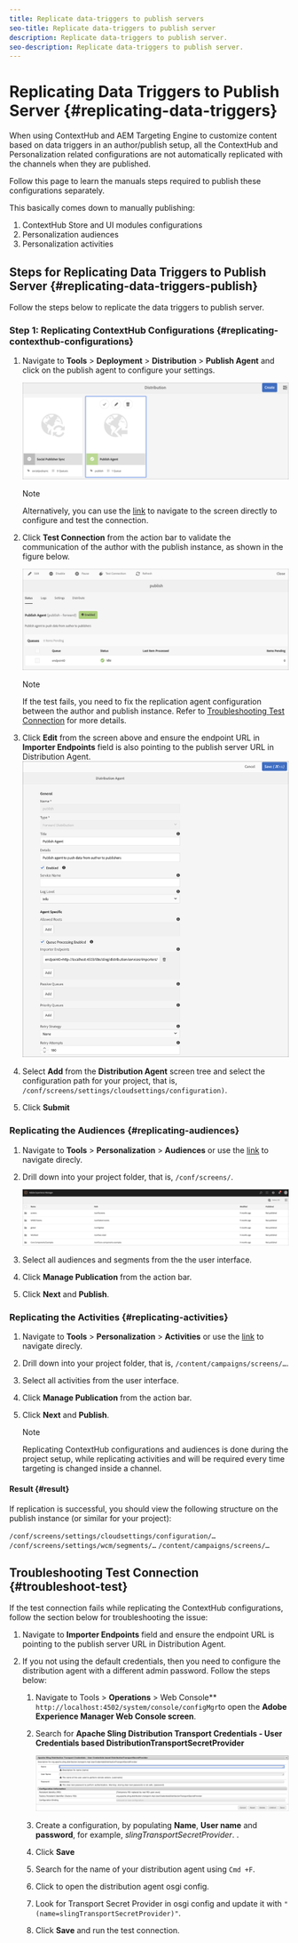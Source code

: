 ```yaml
---
title: Replicate data-triggers to publish servers
seo-title: Replicate data-triggers to publish server
description: Replicate data-triggers to publish server.
seo-description: Replicate data-triggers to publish server.
---
```


# Replicating Data Triggers to Publish Server {#replicating-data-triggers}

When using ContextHub and AEM Targeting Engine to customize content based on data triggers in an author/publish setup, all the ContextHub and Personalization related configurations are not automatically replicated with the channels when they are published. 

Follow this page to learn the manuals steps required to publish these configurations separately.

This basically comes down to manually publishing:

1. ContextHub Store and UI modules configurations
1. Personalization audiences
1. Personalization activities

## Steps for Replicating Data Triggers to Publish Server {#replicating-data-triggers-publish}

Follow the steps below to replicate the data triggers to publish server.

### Step 1: Replicating ContextHub Configurations {#replicating-contexthub-configurations}

1. Navigate to **Tools** > **Deployment** > **Distribution** > **Publish Agent** and click on the publish agent to configure your settings.

   ![image1](/help/user-guide/assets/replicating-triggers/replicating-triggers1.png)

   >[!Note]
   >Alternatively, you can use the [link](http://localhost:4502/libs/granite/distribution/content/distribution-agent.html?agentName=publish) to navigate to the screen directly to configure and test the connection.

1. Click **Test Connection** from the action bar to validate the communication of the author with the publish instance, as shown in the figure  below.

   ![image1](/help/user-guide/assets/replicating-triggers/replicating-triggers2.png)

   >[!Note]
   >If the test fails, you need to fix the replication agent configuration between the author and publish instance. Refer to [Troubleshooting Test Connection](/help/user-guide/replicating-data-triggers.md#troubleshoot-test) for more details.

1. Click **Edit** from the screen above and ensure the endpoint URL in **Importer Endpoints** field is also pointing to the publish server URL in Distribution Agent.
   ![image1](/help/user-guide/assets/replicating-triggers/replicating-triggers3.png)

1. Select **Add** from the **Distribution Agent** screen tree and select the configuration path for your project, that  is, `/conf/screens/settings/cloudsettings/configuration)`.

1. Click **Submit**

### Replicating the Audiences {#replicating-audiences}

1. Navigate to **Tools** > **Personalization** > **Audiences** or use the [link](http://localhost:4502/libs/cq/personalization/touch-ui/content/v2/audiences.html) to navigate direcly.

1. Drill down into your project folder, that is, `/conf/screens/`.

   ![image1](/help/user-guide/assets/replicating-triggers/replicating-triggers5.png)

1. Select all audiences and segments from the the user interface.

1. Click **Manage Publication** from the action bar.

1. Click **Next** and **Publish**.

### Replicating the Activities  {#replicating-activities}

1. Navigate to **Tools** > **Personalization** > **Activities** or use the [link](http://localhost:4502/libs/cq/personalization/touch-ui/content/v2/activities.html) to navigate direcly.

1. Drill down into your project folder, that is, `/content/campaigns/screens/…`.

1. Select all activities from the user interface.

1. Click **Manage Publication** from the action bar.

1. Click **Next** and **Publish**.

   > [!Note] 
   >Replicating ContextHub configurations and audiences is done during the project setup, while replicating activities and will be required every time targeting is changed inside a channel.

#### Result {#result}

If replication is successful, you should view the following structure on the publish instance (or similar for your project):

`/conf/screens/settings/cloudsettings/configuration/…`
`/conf/screens/settings/wcm/segments/…`
`/content/campaigns/screens/…`

## Troubleshooting Test Connection {#troubleshoot-test}

If the test connection fails while replicating the ContextHub configurations, follow the section below for troubleshooting the issue:

1. Navigate to **Importer Endpoints** field and ensure the endpoint URL is pointing to the publish server URL in Distribution Agent.

1. If you not using the default credentials, then you need to configure the distribution agent with a different admin password.
    Follow the steps below:
    
      1. Navigate to Tools > **Operations** > Web Console** `http://localhost:4502/system/console/configMgr`to open the **Adobe Experience Manager Web Console screen**.

      1. Search for **Apache Sling Distribution Transport Credentials - User Credentials based DistributionTransportSecretProvider**

         ![image1](/help/user-guide/assets/replicating-triggers/replicating-triggers6.png)

      1. Create a configuration, by populating **Name**, **User name** and **password**, for example, *slingTransportSecretProvider*. 
      .
      1. Click **Save**

      1. Search for the name of your distribution agent using `Cmd +F`.

      1. Click to open the distribution agent osgi config.

      1. Look for Transport Secret Provider in osgi config and update it with `"(name=slingTransportSecretProvider)"`.

      1. Click **Save** and run the test connection.

